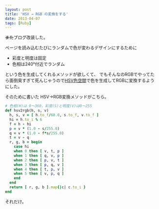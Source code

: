 ```yaml
---
layout: post
title: 'HSV → RGB の変換をする'
date: 2013-04-07
tags: [Ruby]
---
```


<del>また</del>ブログ改装した。

ページを読み込むたびにランダムで色が変わるデザインにするために

- 彩度と明度は固定
- 色相は240°付近でランダム

という色を生成してくれるメソッドが欲しくて、
でもそんなのRGBでやってたら面倒臭すぎて死んじゃうので[HSV色空間](http://ja.wikipedia.org/wiki/HSV色空間)で色を生成してRGBに変換するようにした。

そのために書いた HSV→RGB変換メソッドがこちら。

``` ruby
# 色相(H)は 0〜360，彩度(S)と明度(V)は0〜255
def hsv2rgb(h, s, v)
  h, s, v = [ h.to_f/60.0, s.to_f, v.to_f ]
  hi = h.to_i % 6
  f = h - hi
  p = v * (1.0 - s/255.0)
  q = v * (1.0 - f*s/255.0)
  t = v - q
  r, g, b = begin
    case hi
    when 0 then [ v, t, p ]
    when 1 then [ q, v, p ]
    when 2 then [ p, v, t ]
    when 3 then [ p, q, v ]
    when 4 then [ t, p, v ]
    when 5 then [ v, p, q ]
    end
  end
  return [ r, g, b ].map{|c| c.to_i }
end
```

それだけ。
